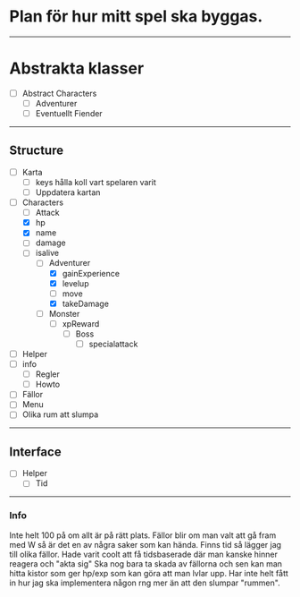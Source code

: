 # Plan för hur mitt spel ska byggas.
***
# Abstrakta klasser

- [ ] Abstract Characters
  - [ ] Adventurer
  - [ ] Eventuellt Fiender
***
## Structure

- [ ] Karta
  - [ ] keys hålla koll vart spelaren varit
  - [ ] Uppdatera kartan
- [ ] Characters
  - [ ] Attack
  - [x] hp
  - [x] name
  - [ ] damage
  - [ ] isalive
    - [ ] Adventurer
      - [x] gainExperience
      - [x] levelup
      - [ ] move
      - [x] takeDamage
    - [ ] Monster
      - [ ] xpReward
        - [ ] Boss
          - [ ] specialattack
- [ ] Helper
- [ ] info
  - [ ] Regler
  - [ ] Howto
- [ ] Fällor
- [ ] Menu
- [ ] Olika rum att slumpa
***
## Interface

- [ ] Helper
  - [ ] Tid

***
### Info

Inte helt 100 på om allt är på rätt plats.
Fällor blir om man valt att gå fram med W så är det en av några saker som kan hända.
Finns tid så lägger jag till olika fällor. Hade varit coolt att få tidsbaserade där man kanske hinner reagera och "akta sig"
Ska nog bara ta skada av fällorna och sen kan man hitta kistor som ger hp/exp som kan göra att man lvlar upp.
Har inte helt fått in hur jag ska implementera någon rng mer än att den slumpar "rummen".

